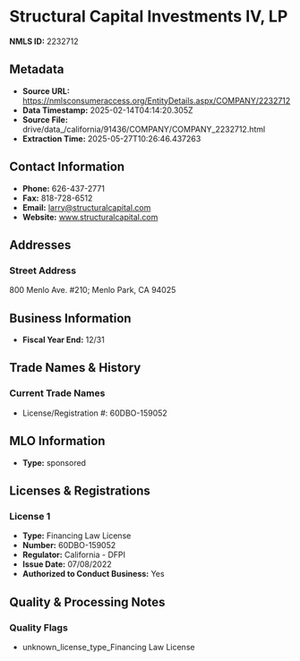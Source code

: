# Structural Capital Investments IV, LP

**NMLS ID:** 2232712

## Metadata
- **Source URL:** https://nmlsconsumeraccess.org/EntityDetails.aspx/COMPANY/2232712
- **Data Timestamp:** 2025-02-14T04:14:20.305Z
- **Source File:** drive/data_/california/91436/COMPANY/COMPANY_2232712.html
- **Extraction Time:** 2025-05-27T10:26:46.437263

## Contact Information
- **Phone:** 626-437-2771
- **Fax:** 818-728-6512
- **Email:** larry@structuralcapital.com
- **Website:** www.structuralcapital.com

## Addresses
### Street Address
800 Menlo Ave. #210; Menlo Park, CA 94025

## Business Information
- **Fiscal Year End:** 12/31

## Trade Names & History
### Current Trade Names
- License/Registration #: 60DBO-159052

## MLO Information
- **Type:** sponsored

## Licenses & Registrations

### License 1
- **Type:** Financing Law License
- **Number:** 60DBO-159052
- **Regulator:** California - DFPI
- **Issue Date:** 07/08/2022
- **Authorized to Conduct Business:** Yes

## Quality & Processing Notes
### Quality Flags
- unknown_license_type_Financing Law License
